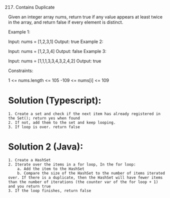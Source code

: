 217. Contains Duplicate

Given an integer array nums, return true if any value appears at least twice in the array, and return false if every element is distinct.
 
Example 1:

Input: nums = [1,2,3,1]
Output: true
Example 2:

Input: nums = [1,2,3,4]
Output: false
Example 3:

Input: nums = [1,1,1,3,3,4,3,2,4,2]
Output: true
 

Constraints:

1 <= nums.length <= 105
-109 <= nums[i] <= 109

# Solution (Typescript):
    1. Create a set and check if the next item has already registered in the Set(); return yes when found
    2. If not, add them to the set and keep looping.
    3. If loop is over. return false

# Solution 2 (Java):
    1. Create a HashSet
    2. Iterate over the items in a for loop, In the for loop:
        a. Add the item to the HashSet
        b. Compare the size of the HashSet to the number of items iterated over. If there is a duplicate, then the HashSet will have fewer items than the number of iterations (the counter var of the for loop + 1) and you return true
    3. If the loop finishes, return false
